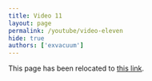 ```yaml
---
title: Video 11
layout: page
permalink: /youtube/video-eleven
hide: true
authors: ['exvacuum']
---
```


<html>
<head>
    <script type="text/javascript">
        window.location.replace(".#video-eleven");
    </script>
</head>
<body>
<p>This page has been relocated to <a href=".#video-eleven">this link</a>.</p>
</body>
</html>